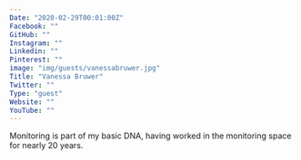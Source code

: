 ```yaml
---
Date: "2020-02-29T00:01:00Z"
Facebook: ""
GitHub: ""
Instagram: ""
Linkedin: ""
Pinterest: ""
image: "img/guests/vanessabruwer.jpg"
Title: "Vanessa Bruwer"
Twitter: ""
Type: "guest"
Website: ""
YouTube: ""
---
```

Monitoring is part of my basic DNA, having worked in the monitoring space for nearly 20 years.